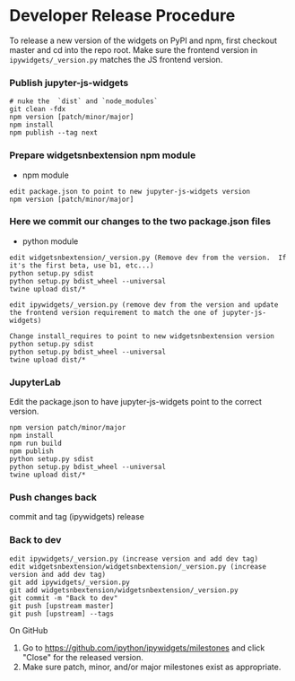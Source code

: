 Developer Release Procedure
===========================

To release a new version of the widgets on PyPI and npm, first checkout master
and cd into the repo root.  Make sure the frontend version in
`ipywidgets/_version.py` matches the JS frontend version.

### Publish jupyter-js-widgets

```
# nuke the  `dist` and `node_modules`
git clean -fdx
npm version [patch/minor/major]
npm install
npm publish --tag next
```

### Prepare widgetsnbextension npm module
 - npm module

```
edit package.json to point to new jupyter-js-widgets version
npm version [patch/minor/major]
```

### Here we commit our changes to the two package.json files
 - python module

```
edit widgetsnbextension/_version.py (Remove dev from the version.  If it's the first beta, use b1, etc...)
python setup.py sdist
python setup.py bdist_wheel --universal
twine upload dist/*

edit ipywidgets/_version.py (remove dev from the version and update the frontend version requirement to match the one of jupyter-js-widgets)

Change install_requires to point to new widgetsnbextension version
python setup.py sdist
python setup.py bdist_wheel --universal
twine upload dist/*
```

### JupyterLab

Edit the package.json to have jupyter-js-widgets point to the correct version.
```
npm version patch/minor/major
npm install
npm run build
npm publish
python setup.py sdist
python setup.py bdist_wheel --universal
twine upload dist/*
```

### Push changes back

commit and tag (ipywidgets) release


### Back to dev
```
edit ipywidgets/_version.py (increase version and add dev tag)
edit widgetsnbextension/widgetsnbextension/_version.py (increase version and add dev tag)
git add ipywidgets/_version.py
git add widgetsnbextension/widgetsnbextension/_version.py
git commit -m "Back to dev"
git push [upstream master]
git push [upstream] --tags
```

On GitHub
1. Go to https://github.com/ipython/ipywidgets/milestones and click "Close" for the released version.
2. Make sure patch, minor, and/or major milestones exist as appropriate.
